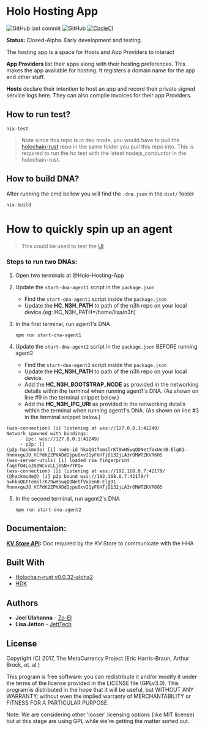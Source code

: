 # Holo Hosting App

![GitHub last commit](https://img.shields.io/github/last-commit/holo-host/Holo-Hosting-App.svg) ![GitHub](https://img.shields.io/github/license/holo-host/Holo-Hosting-App.svg)
[![CircleCI](https://circleci.com/gh/Holo-Host/holo-hosting-app.svg?style=svg)](https://circleci.com/gh/Holo-Host/holo-hosting-app)

**Status:** Closed-Alpha. Early development and testing.

The hosting app is a space for Hosts and App Providers to interact

**App Providers** list their apps along with their hosting preferences. This makes the app available for hosting. It registers a domain name for the app and other stuff.

**Hosts** declare their intention to host an app and record their private signed service logs here. They can also compile invoices for their app Providers.

## How to run test?
```
nix-test
```
> Note since this repo is in dev mode, you would have to pull the [holochain-rust](https://github.com/holochain/holochain-rust) repo in the same folder you pull this repo into. This is required to run the hc test with the latest nodejs_conductor in the holochain-rust.

## How to build DNA?
After running the cmd bellow you will find the `.dna.json` in the `dist/` folder

```
nix-build
```
# How to quickly spin up an agent
> This could be used to test the [UI](https://github.com/Holo-Host/holo-hosting-app_GUI)
### Steps to run two DNAs:
  1. Open two terminals at @Holo-Hosting-App

  2. Update the `start-dna-agent1` script in the `package.json`
      - Find the `start-dna-agent1` script inside the `package.json`
      - Update the **HC_N3H_PATH** to path of the n3h repo on your local device.(eg: HC_N3H_PATH=/home/lisa/n3h)

  3. In the first terminal, run agent1's DNA
        ```
        npm run start-dna-agent1
        ````

  4. Update the `start-dna-agent2` script in the `package.json` BEFORE running agent2
        - Find the `start-dna-agent2` script inside the `package.json`
        - Update the **HC_N3H_PATH** to path of the n3h repo on your local device.
        - Add the **HC_N3H_BOOTSTRAP_NODE** as provided in the networking details within the terminal when running agent1's DNA. (As shown on line #9 in the terminal snippet below.)
        - Add the **HC_N3H_IPC_URI** as provided in the networking details within the terminal when running agent1's DNA. (As shown on line #3 in the terminal snippet below.)

```=
(wss-connection) [i] listening at wss://127.0.0.1:41249/
Network spawned with bindings:
	 - ipc: wss://127.0.0.1:41249/
	 - p2p: []
(p2p-hackmode) [i] node-id hkaQGtTemslrK79wHSwqQONetfVxUenB-ElgD1-RnnmxguJO_VCPdK2ZPKADdIjpu0xvI1yF6HTjD132jLA3rOMWTZKVR605
(wss-server-utils) [i] loaded rsa fingerprint faqnfO4LeJSOWCvVLLjXSN+7TPQ=
(wss-connection) [i] listening at wss://192.168.0.7:42179/
(@hackmode@) [i] p2p bound wss://192.168.0.7:42179/?a=hkaQGtTemslrK79wHSwqQONetfVxUenB-ElgD1-RnnmxguJO_VCPdK2ZPKADdIjpu0xvI1yF6HTjD132jLA3rOMWTZKVR605

```

  5. In the second terminal, run agent2's DNA
       ```
       npm run start-dna-agent2
       ```


## Documentaion:

**[KV Store API](https://hackmd.io/_zUswSixRRK0NpnvoK1dLA?both):** Doc required by the KV Store to communicate with the HHA


## Built With
* [Holochain-rust  v0.0.32-alpha2](https://github.com/holochain/holochain-rust)
* [HDK](https://developer.holochain.org/api/latest/hdk/)

## Authors
* **Joel Ulahanna** - [Zo-El](https://github.com/zo-el)
* **Lisa Jetton** - [JettTech](https://github.com/JettTech)

## License

Copyright (C) 2017, The MetaCurrency Project (Eric Harris-Braun, Arthur Brock, et. al.)

This program is free software: you can redistribute it and/or modify it under the terms of the license provided in the LICENSE file (GPLv3.0). This program is distributed in the hope that it will be useful, but WITHOUT ANY WARRANTY; without even the implied warranty of MERCHANTABILITY or FITNESS FOR A PARTICULAR PURPOSE.

Note: We are considering other 'looser' licensing options (like MIT license) but at this stage are using GPL while we're getting the matter sorted out.
